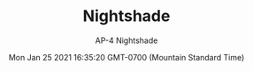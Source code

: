 ---
category: "wall_covering"
date: "Mon Jan 25 2021 16:35:20 GMT-0700 (Mountain Standard Time)"
description: "null"
designer: "Andrea Pramuk"
href: "https://www.areaenvironments.com/andrea-pramuk"
image_primary: "./img/AP_Nightshade.jpg"
image_secondary: "./img/Nightshade+Interior.jpg"
image_thumb: "./img/Andrea+Pramuk.png"
manufacturer: "Area Environments"
slug: "/manufacturers/area_environments/wall_covering/nightshade"
subtitle: "AP-4  Nightshade"
tags:
  - "area_environments"
  - "wall_covering"
title: "Nightshade"
---